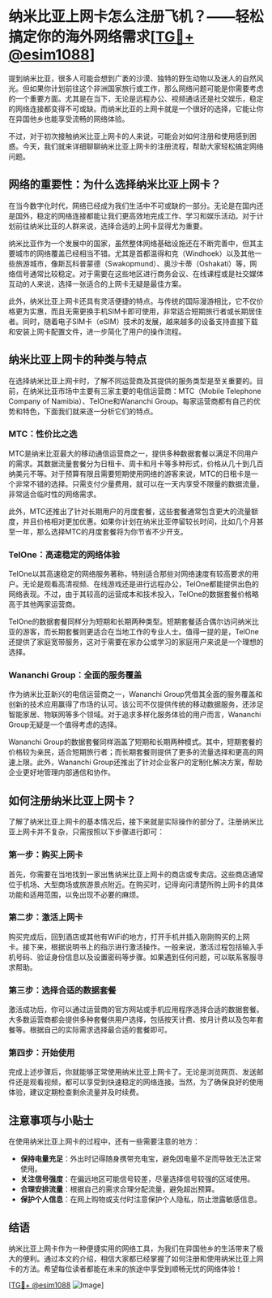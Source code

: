 # 纳米比亚上网卡怎么注册飞机？——轻松搞定你的海外网络需求[[TG💪+ @esim1088](https://t.me/s/esim1088)]

提到纳米比亚，很多人可能会想到广袤的沙漠、独特的野生动物以及迷人的自然风光。但如果你计划前往这个非洲国家旅行或工作，那么网络问题可能是你需要考虑的一个重要方面。尤其是在当下，无论是远程办公、视频通话还是社交娱乐，稳定的网络连接都变得不可或缺。而纳米比亚的上网卡就是一个很好的选择，它能让你在异国他乡也能享受流畅的网络体验。

不过，对于初次接触纳米比亚上网卡的人来说，可能会对如何注册和使用感到困惑。今天，我们就来详细聊聊纳米比亚上网卡的注册流程，帮助大家轻松搞定网络问题。

## 网络的重要性：为什么选择纳米比亚上网卡？

在当今数字化时代，网络已经成为我们生活中不可或缺的一部分。无论是在国内还是国外，稳定的网络连接都能让我们更高效地完成工作、学习和娱乐活动。对于计划前往纳米比亚的人群来说，选择合适的上网卡显得尤为重要。

纳米比亚作为一个发展中的国家，虽然整体网络基础设施还在不断完善中，但其主要城市的网络覆盖已经相当不错。尤其是首都温得和克（Windhoek）以及其他一些旅游城市，像斯瓦科普蒙德（Swakopmund）、奥沙卡蒂（Oshakati）等，网络信号通常比较稳定。对于需要在这些地区进行商务会议、在线课程或是社交媒体互动的人来说，选择一张适合的上网卡无疑是最佳方案。

此外，纳米比亚上网卡还具有灵活便捷的特点。与传统的国际漫游相比，它不仅价格更为实惠，而且无需更换手机SIM卡即可使用，非常适合短期旅行者或长期居住者。同时，随着电子SIM卡（eSIM）技术的发展，越来越多的设备支持直接下载和安装上网卡配置文件，进一步简化了用户的操作流程。

## 纳米比亚上网卡的种类与特点

在选择纳米比亚上网卡时，了解不同运营商及其提供的服务类型是至关重要的。目前，在纳米比亚市场中主要有三家主要的电信运营商：MTC（Mobile Telephone Company of Namibia）、TelOne和Wananchi Group。每家运营商都有自己的优势和特色，下面我们就来逐一分析它们的特点。

### MTC：性价比之选

MTC是纳米比亚最大的移动通信运营商之一，提供多种数据套餐以满足不同用户的需求。其数据流量套餐分为日租卡、周卡和月卡等多种形式，价格从几十到几百纳美元不等。对于预算有限且需要短期使用网络的游客来说，MTC的日租卡是一个非常不错的选择。只需支付少量费用，就可以在一天内享受不限量的数据流量，非常适合临时性的网络需求。

此外，MTC还推出了针对长期用户的月度套餐，这些套餐通常包含更大的流量额度，并且价格相对更加优惠。如果你计划在纳米比亚停留较长时间，比如几个月甚至一年，那么选择MTC的月度套餐将为你节省不少开支。

### TelOne：高速稳定的网络体验

TelOne以其高速稳定的网络服务著称，特别适合那些对网络速度有较高要求的用户。无论是观看高清视频、在线游戏还是进行远程办公，TelOne都能提供出色的网络表现。不过，由于其较高的运营成本和技术投入，TelOne的数据套餐价格略高于其他两家运营商。

TelOne的数据套餐同样分为短期和长期两种类型。短期套餐适合偶尔访问纳米比亚的游客，而长期套餐则更适合在当地工作的专业人士。值得一提的是，TelOne还提供了家庭宽带服务，这对于需要在家办公或学习的家庭用户来说是一个理想的选择。

### Wananchi Group：全面的服务覆盖

作为纳米比亚新兴的电信运营商之一，Wananchi Group凭借其全面的服务覆盖和创新的技术应用赢得了市场的认可。该公司不仅提供传统的移动数据服务，还涉足智能家居、物联网等多个领域。对于追求多样化服务体验的用户而言，Wananchi Group无疑是一个值得考虑的选择。

Wananchi Group的数据套餐同样涵盖了短期和长期两种模式。其中，短期套餐的价格较为亲民，适合短期旅行者；而长期套餐则提供了更多的流量选择和更高的网速上限。此外，Wananchi Group还推出了针对企业客户的定制化解决方案，帮助企业更好地管理内部通信和协作。

## 如何注册纳米比亚上网卡？

了解了纳米比亚上网卡的基本情况后，接下来就是实际操作的部分了。注册纳米比亚上网卡并不复杂，只需按照以下步骤进行即可：

### 第一步：购买上网卡

首先，你需要在当地找到一家出售纳米比亚上网卡的商店或专卖店。这些商店通常位于机场、大型商场或旅游景点附近。在购买时，记得询问清楚所购上网卡的具体功能和适用范围，以免出现不必要的麻烦。

### 第二步：激活上网卡

购买完成后，回到酒店或其他有WiFi的地方，打开手机并插入刚刚购买的上网卡。接下来，根据说明书上的指示进行激活操作。一般来说，激活过程包括输入手机号码、验证身份信息以及设置密码等步骤。如果遇到任何问题，可以联系客服寻求帮助。

### 第三步：选择合适的数据套餐

激活成功后，你可以通过运营商的官方网站或手机应用程序选择合适的数据套餐。大多数运营商都会提供多种套餐供用户选择，包括按天计费、按月计费以及包年套餐等。根据自己的实际需求选择最合适的套餐即可。

### 第四步：开始使用

完成上述步骤后，你就能够正常使用纳米比亚上网卡了。无论是浏览网页、发送邮件还是观看视频，都可以享受到快速稳定的网络连接。当然，为了确保良好的使用体验，建议定期检查剩余流量并及时续费。

## 注意事项与小贴士

在使用纳米比亚上网卡的过程中，还有一些需要注意的地方：

- **保持电量充足**：外出时记得随身携带充电宝，避免因电量不足而导致无法正常使用。
- **关注信号强度**：在偏远地区可能信号较差，尽量选择信号较强的区域使用。
- **合理安排流量**：根据自己的需求合理分配流量，避免超出预算。
- **保护个人信息**：在网上购物或支付时注意保护个人隐私，防止泄露敏感信息。

## 结语

纳米比亚上网卡作为一种便捷实用的网络工具，为我们在异国他乡的生活带来了极大的便利。通过本文的介绍，相信大家都已经掌握了如何注册和使用纳米比亚上网卡的方法。希望每位读者都能在未来的旅途中享受到顺畅无忧的网络体验！

[[TG💪+ @esim1088](https://t.me/s/esim1088) ![Image](https://i.postimg.cc/4NQfJmqS/Snipaste-2025-05-13-00-14-12.png)]
